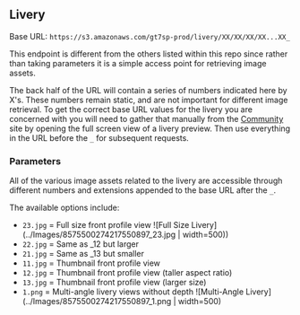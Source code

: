 ## Livery

Base URL: `https://s3.amazonaws.com/gt7sp-prod/livery/XX/XX/XX/XX...XX_`

This endpoint is different from the others listed within this repo since rather than taking parameters it is a simple access point for retrieving image assets. 

The back half of the URL will contain a series of numbers indicated here by X's. These numbers remain static, and are not important for different image retrieval. To get the correct base URL values for the livery you are concerned with you will need to gather that manually from the [Community](https://www.gran-turismo.com/us/gtsport/user/discover/search/carLivery/livery/2937223/1/8575500274217550897) site by opening the full screen view of a livery preview. Then use everything in the URL before the `_` for subsequent requests.

### Parameters

All of the various image assets related to the livery are accessible through different numbers and extensions appended to the base URL after the `_`. 

The available options include:

* `23.jpg` = Full size front profile view
    ![Full Size Livery](../Images/8575500274217550897_23.jpg | width=500))
* `22.jpg` = Same as _12 but larger
* `21.jpg` = Same as _13 but smaller
* `11.jpg` = Thumbnail front profile view
* `12.jpg` = Thumbnail front profile view (taller aspect ratio)
* `13.jpg` = Thumbnail front profile view (larger size)
* `1.png`  = Multi-angle livery views without depth
    ![Multi-Angle Livery](../Images/8575500274217550897_1.png | width=500)
